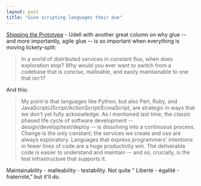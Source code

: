 ```yaml
---
layout: post
title: "Give scripting languages their due"
---
```




<a href="http://www.infoworld.com/article/03/02/06/06stratdev_1.html?s=tc">Shipping the Prototype</a> - Udell with another great column on why glue -- and more importantly, agile glue -- is so important when everything is moving lickety-split:

<blockquote>In a world of distributed services in constant
flux, when does exploration stop? Why would you ever want to
switch from a codebase that is concise, malleable, and easily
maintainable to one that isn't?</blockquote>

<p>And this:</p>

<blockquote>My point is that languages like Python, but also Perl, Ruby, and
JavaScript/JScript/ActionScript/EcmaScript, are strategic in
ways that we don't yet fully acknowledge. As I mentioned last
time, the classic phased life cycle of software
development -- design/develop/test/deploy -- is dissolving
into a continuous process. Change is the only constant; the
services we create and use are always exploratory. Languages
that express programmers' intentions in fewer lines of code
are a huge productivity win. The deliverable code is easier
to understand and maintain -- and so, crucially, is the test
infrastructure that supports it.</blockquote>

<p>Maintainability - malleability - testability. Not quite " Libert&#233; - &#233;galit&#233; - fraternit&#233;," but it'll do.</p>


